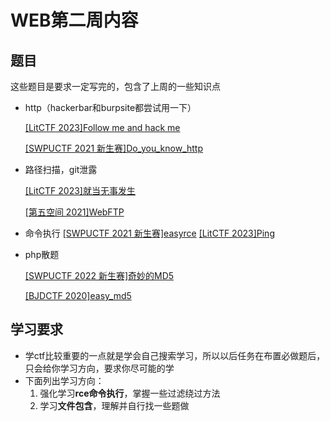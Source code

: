 # WEB第二周内容

## 题目

这些题目是要求一定写完的，包含了上周的一些知识点

* http（hackerbar和burpsite都尝试用一下）

  [[LitCTF 2023]Follow me and hack me](https://www.nssctf.cn/problem/3864)

  [[SWPUCTF 2021 新生赛]Do_you_know_http](https://www.nssctf.cn/problem/385)

* 路径扫描，git泄露

  [[LitCTF 2023]就当无事发生](https://www.nssctf.cn/problem/3862)

  [[第五空间 2021]WebFTP](https://www.nssctf.cn/problem/344)

* 命令执行
  [[SWPUCTF 2021 新生赛]easyrce](https://www.nssctf.cn/problem/424)
  [[LitCTF 2023]Ping](https://www.nssctf.cn/problem/3873)

* php散题

  [[SWPUCTF 2022 新生赛]奇妙的MD5](https://www.nssctf.cn/problem/2638)

  [[BJDCTF 2020]easy_md5](https://www.nssctf.cn/problem/713)

## 学习要求

* 学ctf比较重要的一点就是学会自己搜索学习，所以以后任务在布置必做题后，只会给你学习方向，要求你尽可能的学
* 下面列出学习方向：
  1. 强化学习**rce命令执行**，掌握一些过滤绕过方法
  2. 学习**文件包含**，理解并自行找一些题做
